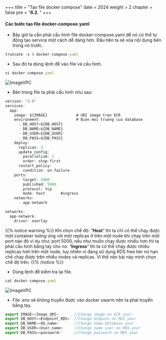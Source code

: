+++
title = "Tạo file docker compose"
date = 2024
weight = 2
chapter = false
pre = "<b>6.2. </b>"
+++



#### Các bước tạo file docker-compose.yaml

- Bây giờ ta cần phải cấu hình file docker-compose.yaml để nó có thể tự động tạo service một cách dễ dàng hơn. Đầu tiên ta sẽ xóa nội dung bên trong nó trước.
```js
truncate -s 0 docker-compose.yaml
```

- Sau đó ta dùng lệnh để vào file và cấu hình.

```js
vi docker-compose.yaml
```

![ImageVPC](/images/6-DockerCompose/2-CreateFile/DockerCompose-Create-img1.png?width=50pc)

- Bên trong file ta phải cấu hình như sau:

```js
version: "3.9"
services:
  app:
    image: ${IMAGE}             # URI image tren ECR
    environment:                # Bien moi truong cua database
      - DB_HOST=${DB_HOST}
      - DB_NAME=${DB_NAME}
      - DB_USER=${DB_USER}
      - DB_PASS=${DB_PASS}
    deploy:
      replicas: 3
      update_config:
        parallelism: 1
        order: stop-first
      restart_policy:
        condition: on-failure
    ports:
      - target: 5000
        published: 5000
        protocol: tcp
        mode: host       #ingress
    networks:
      - app-network

networks:
  app-network:
    driver: overlay
```

{{% notice warning %}}
  Khi chọn chế độ:
    “**Host**” thì ta chỉ có thể chạy được một container tương ứng với một replicas ở trên một node khi chạy trên một port nào đó ví dụ như: port 5000, nếu như muốn chạy được nhiều hơn thì ta phải cấu hình bằng tay cho nó.
    “**Ingress**” thì ta có thể chạy được nhiều replicas hơn trên một node, tuy nhiên vì đang sử dụng RDS free tier nó hạn chế chạy được trên nhiều nodes và replicas. Vì thế nên bài này mình chọn chế độ trên.
{{% /notice %}}

- Dùng lệnh để kiểm tra lại file.

```js
cat docker-compose.yaml
```

![ImageVPC](/images/6-DockerCompose/2-CreateFile/DockerCompose-Create-img2.png?width=50pc)

- File .env sẽ không truyền được vào docker swarm nên ta phải truyền bằng tay.

```js
export IMAGE=<Image_URI>       //Change image on ECR your
export DB_HOST=<Endpoint_RDS>  //Change endpoin on RDS your 
export DB_NAME=<db_name>       //Change name database your
export DB_USER=<User_name>     //Change name user on RDS your 
export DB_PASS=<password>      //Change passwork on RDS your 
```

